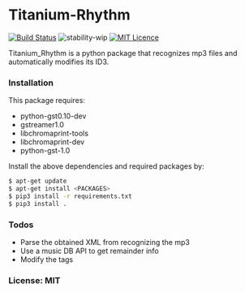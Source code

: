 # Titanium-Rhythm

[![Build Status](https://travis-ci.org/DarkFate13/titanium-rhythm.svg?branch=master)](https://travis-ci.org/DarkFate13/titanium-rhythm) ![stability-wip](https://img.shields.io/badge/stability-work_in_progress-lightgrey.svg)  [![MIT Licence](https://badges.frapsoft.com/os/mit/mit.svg?v=103)](https://opensource.org/licenses/mit-license.php)  


Titanium_Rhythm is a python package that recognizes mp3 files and automatically modifies its ID3.

### Installation

This package requires:
- python-gst0.10-dev
- gstreamer1.0
- libchromaprint-tools
- libchromaprint-dev
- python-gst-1.0

Install the above dependencies and required packages by:

```sh
$ apt-get update
$ apt-get install <PACKAGES>
$ pip3 install -r requirements.txt
$ pip3 install .
```

### Todos

 - Parse the obtained XML from recognizing the mp3
 - Use a music DB API to get remainder info
 - Modify the tags

### License: MIT

